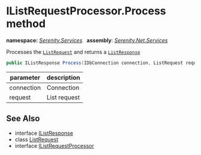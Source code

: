 # IListRequestProcessor.Process method
**namespace:** *[Serenity.Services](../../README.md#serenity.services-namespace)*   **assembly**: *[Serenity.Net.Services](../../README.md)*

Processes the [`ListRequest`](../ListRequest.md) and returns a [`ListResponse`](../ListResponse-1.md)

```csharp
public IListResponse Process(IDbConnection connection, ListRequest request)
```

| parameter | description |
| --- | --- |
| connection | Connection |
| request | List request |

## See Also

* interface [IListResponse](../IListResponse.md)
* class [ListRequest](../ListRequest.md)
* interface [IListRequestProcessor](../IListRequestProcessor.md)